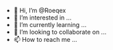 - 👋 Hi, I’m @Roeqex
- 👀 I’m interested in ...
- 🌱 I’m currently learning ...
- 💞️ I’m looking to collaborate on ...
- 📫 How to reach me ...

<!---
Roeqex/Roeqex is a ✨ special ✨ repository because its `README.md` (this file) appears on your GitHub profile.
You can click the Preview link to take a look at your changes.
--->
